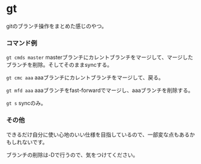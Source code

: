 # gt
gitのブランチ操作をまとめた感じのやつ。

### コマンド例

`gt cmds master`
masterブランチにカレントブランチをマージして、マージしたブランチを削除。そしてそのままsyncする。

`gt cmc aaa`
aaaブランチにカレントブランチをマージして、戻る。

`gt mfd aaa`
aaaブランチをfast-forwardでマージし、aaaブランチを削除する。

`gt s`
syncのみ。

### その他
できるだけ自分に使い心地のいい仕様を目指しているので、一部変な点もあるかもしれないです。

ブランチの削除は-Dで行うので、気をつけてください。
